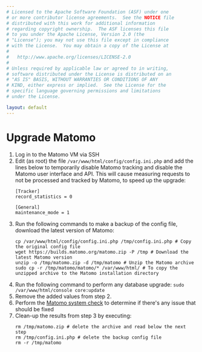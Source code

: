 ```yaml
---
# Licensed to the Apache Software Foundation (ASF) under one
# or more contributor license agreements.  See the NOTICE file
# distributed with this work for additional information
# regarding copyright ownership.  The ASF licenses this file
# to you under the Apache License, Version 2.0 (the
# "License"); you may not use this file except in compliance
# with the License.  You may obtain a copy of the License at
#
#   http://www.apache.org/licenses/LICENSE-2.0
#
# Unless required by applicable law or agreed to in writing,
# software distributed under the License is distributed on an
# "AS IS" BASIS, WITHOUT WARRANTIES OR CONDITIONS OF ANY
# KIND, either express or implied.  See the License for the
# specific language governing permissions and limitations
# under the License.

layout: default
---
```


# Upgrade Matomo

1. Log in to the Matomo VM via SSH
2. Edit (as root) the file `/var/www/html/config/config.ini.php` and add the lines below to temporarily 
   disable Matomo tracking and disable the Matomo user interface and API.
   This will cause measuring requests to not be processed and tracked by Matomo, to speed up the upgrade:
   ```
   [Tracker]
   record_statistics = 0
   
   [General]
   maintenance_mode = 1
   ```
3. Run the following commands to make a backup of the config file, download the latest version of Matomo:
   ```
   cp /var/www/html/config/config.ini.php /tmp/config.ini.php # Copy the original config file
   wget https://builds.matomo.org/matomo.zip -P /tmp # Download the latest Matomo version
   unzip -o /tmp/matomo.zip -d /tmp/matomo # Unzip the Matomo archive
   sudo cp -r /tmp/matomo/matomo/* /var/www/html/ # To copy the unzipped archive to the Matomo installation directory
   ```
4. Run the following command to perform any database upgrade: `sudo /var/www/html/console core:update`
5. Remove the added values from step 2.
6. Perform the [Matomo system check](https://matomo.privacy.apache.org/index.php?date=yesterday&module=Installation&format=html&action=systemCheckPage&idSite=1&period=day&segment=&widget=&showtitle=1&random=8644) to determine if there's any issue that should be fixed
7. Clean-up the results from step 3 by executing:
   ```
   rm /tmp/matomo.zip # delete the archive and read below the next step
   rm /tmp/config.ini.php # delete the backup config file
   rm -r /tmp/matomo
   ```